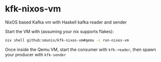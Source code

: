 # kfk-nixos-vm
NixOS based Kafka vm with Haskell kafka reader and sender

Start the VM with (assuming your nix supports flakes): 

```sh
nix shell github:smunix/kfk-nixos-vm#qemu -c run-nixos-vm
```

Once inside the Qemu VM, start the consumer with `kfk-reader`, then spawn your producer with `kfk-sender`
